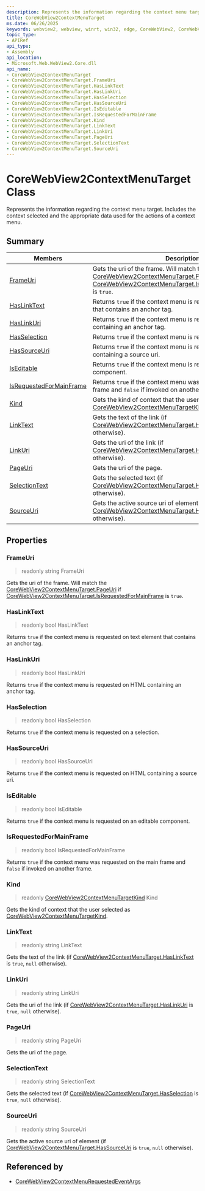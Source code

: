 ```yaml
---
description: Represents the information regarding the context menu target. Includes the context selected and the appropriate data used for the actions of a context menu.
title: CoreWebView2ContextMenuTarget
ms.date: 06/26/2025
keywords: webview2, webview, winrt, win32, edge, CoreWebView2, CoreWebView2Controller, browser control, edge html, CoreWebView2ContextMenuTarget
topic_type:
- APIRef
api_type:
- Assembly
api_location:
- Microsoft.Web.WebView2.Core.dll
api_name:
- CoreWebView2ContextMenuTarget
- CoreWebView2ContextMenuTarget.FrameUri
- CoreWebView2ContextMenuTarget.HasLinkText
- CoreWebView2ContextMenuTarget.HasLinkUri
- CoreWebView2ContextMenuTarget.HasSelection
- CoreWebView2ContextMenuTarget.HasSourceUri
- CoreWebView2ContextMenuTarget.IsEditable
- CoreWebView2ContextMenuTarget.IsRequestedForMainFrame
- CoreWebView2ContextMenuTarget.Kind
- CoreWebView2ContextMenuTarget.LinkText
- CoreWebView2ContextMenuTarget.LinkUri
- CoreWebView2ContextMenuTarget.PageUri
- CoreWebView2ContextMenuTarget.SelectionText
- CoreWebView2ContextMenuTarget.SourceUri
---
```


# CoreWebView2ContextMenuTarget Class



Represents the information regarding the context menu target. Includes the context selected and the appropriate data used for the actions of a context menu.

## Summary

Members|Description
--|--
[FrameUri](#frameuri) | Gets the uri of the frame. Will match the [CoreWebView2ContextMenuTarget.PageUri](corewebview2contextmenutarget.md#pageuri) if [CoreWebView2ContextMenuTarget.IsRequestedForMainFrame](corewebview2contextmenutarget.md#isrequestedformainframe) is `true`.
[HasLinkText](#haslinktext) | Returns `true` if the context menu is requested on text element that contains an anchor tag.
[HasLinkUri](#haslinkuri) | Returns `true` if the context menu is requested on HTML containing an anchor tag.
[HasSelection](#hasselection) | Returns `true` if the context menu is requested on a selection.
[HasSourceUri](#hassourceuri) | Returns `true` if the context menu is requested on HTML containing a source uri.
[IsEditable](#iseditable) | Returns `true` if the context menu is requested on an editable component.
[IsRequestedForMainFrame](#isrequestedformainframe) | Returns `true` if the context menu was requested on the main frame and `false` if invoked on another frame.
[Kind](#kind) | Gets the kind of context that the user selected as [CoreWebView2ContextMenuTargetKind](corewebview2contextmenutargetkind.md).
[LinkText](#linktext) | Gets the text of the link (if [CoreWebView2ContextMenuTarget.HasLinkText](corewebview2contextmenutarget.md#haslinktext) is `true`, `null` otherwise).
[LinkUri](#linkuri) | Gets the uri of the link (if [CoreWebView2ContextMenuTarget.HasLinkUri](corewebview2contextmenutarget.md#haslinkuri) is `true`, `null` otherwise).
[PageUri](#pageuri) | Gets the uri of the page.
[SelectionText](#selectiontext) | Gets the selected text (if [CoreWebView2ContextMenuTarget.HasSelection](corewebview2contextmenutarget.md#hasselection) is `true`, `null` otherwise).
[SourceUri](#sourceuri) | Gets the active source uri of element (if [CoreWebView2ContextMenuTarget.HasSourceUri](corewebview2contextmenutarget.md#hassourceuri) is `true`, `null` otherwise).

## Properties

### FrameUri

> readonly  string FrameUri

Gets the uri of the frame. Will match the [CoreWebView2ContextMenuTarget.PageUri](corewebview2contextmenutarget.md#pageuri) if [CoreWebView2ContextMenuTarget.IsRequestedForMainFrame](corewebview2contextmenutarget.md#isrequestedformainframe) is `true`.

### HasLinkText

> readonly  bool HasLinkText

Returns `true` if the context menu is requested on text element that contains an anchor tag.

### HasLinkUri

> readonly  bool HasLinkUri

Returns `true` if the context menu is requested on HTML containing an anchor tag.

### HasSelection

> readonly  bool HasSelection

Returns `true` if the context menu is requested on a selection.

### HasSourceUri

> readonly  bool HasSourceUri

Returns `true` if the context menu is requested on HTML containing a source uri.

### IsEditable

> readonly  bool IsEditable

Returns `true` if the context menu is requested on an editable component.

### IsRequestedForMainFrame

> readonly  bool IsRequestedForMainFrame

Returns `true` if the context menu was requested on the main frame and `false` if invoked on another frame.

### Kind

> readonly  [CoreWebView2ContextMenuTargetKind](corewebview2contextmenutargetkind.md) Kind

Gets the kind of context that the user selected as [CoreWebView2ContextMenuTargetKind](corewebview2contextmenutargetkind.md).

### LinkText

> readonly  string LinkText

Gets the text of the link (if [CoreWebView2ContextMenuTarget.HasLinkText](corewebview2contextmenutarget.md#haslinktext) is `true`, `null` otherwise).

### LinkUri

> readonly  string LinkUri

Gets the uri of the link (if [CoreWebView2ContextMenuTarget.HasLinkUri](corewebview2contextmenutarget.md#haslinkuri) is `true`, `null` otherwise).

### PageUri

> readonly  string PageUri

Gets the uri of the page.

### SelectionText

> readonly  string SelectionText

Gets the selected text (if [CoreWebView2ContextMenuTarget.HasSelection](corewebview2contextmenutarget.md#hasselection) is `true`, `null` otherwise).

### SourceUri

> readonly  string SourceUri

Gets the active source uri of element (if [CoreWebView2ContextMenuTarget.HasSourceUri](corewebview2contextmenutarget.md#hassourceuri) is `true`, `null` otherwise).






## Referenced by

- [CoreWebView2ContextMenuRequestedEventArgs](corewebview2contextmenurequestedeventargs.md)
